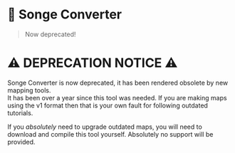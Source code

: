 # 🎵 Songe Converter
> Now deprecated!

# ⚠ DEPRECATION NOTICE ⚠
Songe Converter is now deprecated, it has been rendered obsolete by new mapping tools.  
It has been over a year since this tool was needed. If you are making maps using the v1 format then that is your own fault for following outdated tutorials.

If you *absolutely* need to upgrade outdated maps, you will need to download and compile this tool yourself. Absolutely no support will be provided.
